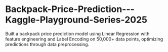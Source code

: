 # Backpack-Price-Prediction---Kaggle-Playground-Series-2025
Built a backpack price prediction model using Linear Regression with feature engineering and Label Encoding on 50,000+ data points, optimizing predictions through data preprocessing.
